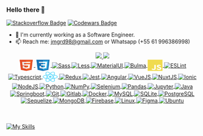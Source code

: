 ### Hello there 👋

[![Stackoverflow Badge](https://img.shields.io/badge/-Stackoverflow-4CA143?style=flat-square&logo=Stackoverflow&logoColor=white&link=https://stackoverflow.com/users/19366136/jmgrd98)](https://stackoverflow.com/users/19366136/jmgrd98)
[![Codewars Badge](https://www.codewars.com/users/jmgrd98/badges/micro)](https://www.codewars.com/users/jmgrd98/badges/micro)


- 🔭 I'm currently working as a Software Engineer.
- 📫 Reach me: jmgrd98@gmail.com or Whatsapp (+55 61 996386998)

<div align="center">
  <a href="https://github.com/jmgrd98">
  <img height="180em" src="https://github-readme-stats.vercel.app/api?username=jmgrd98&show_icons=true&theme=dark&include_all_commits=true&count_private=true"/>
  <img height="180em" src="https://github-readme-stats.vercel.app/api/top-langs/?username=jmgrd98&layout=compact&langs_count=7&theme=dark&hide=html,css,scss,sass,javascript,shell,procfile,solidity"/>
</div>

<div style="display: inline_block; margin-bottom: 20px" align="center"/>
  <img align="center" alt="HTML" height="30" width="40" src="https://raw.githubusercontent.com/devicons/devicon/master/icons/html5/html5-original.svg">
  <img align="center" alt="CSS" height="30" width="40" src="https://raw.githubusercontent.com/devicons/devicon/master/icons/css3/css3-original.svg">
  <img align="center" alt="Sass" heigh="30" width="40" src="https://cdn.jsdelivr.net/gh/devicons/devicon/icons/sass/sass-original.svg" />
  <img align="center" alt="Less" heigh="30" width="40" src="https://cdn.jsdelivr.net/gh/devicons/devicon/icons/less/less-plain-wordmark.svg" />
  <img align="center" alt="MaterialUI" heigh="30" width="40" src="https://cdn.jsdelivr.net/gh/devicons/devicon/icons/materialui/materialui-original.svg" />
  <img align="center" alt="Bulma" heigh="30" width="40" src="https://cdn.jsdelivr.net/gh/devicons/devicon/icons/bulma/bulma-plain.svg" />        
  <img align="center" alt="Javascript" height="30" width="40" src="https://raw.githubusercontent.com/devicons/devicon/master/icons/javascript/javascript-plain.svg">
  <img align="center" alt="ESLint" height="30" width="40" src="https://cdn.jsdelivr.net/gh/devicons/devicon/icons/eslint/eslint-original.svg" />
  <img align="center" alt="Typescript" height="30" width="40" src="https://cdn.jsdelivr.net/gh/devicons/devicon/icons/typescript/typescript-original.svg" />
  <img align="center" alt="ReactJS" height="30" width="40" src="https://raw.githubusercontent.com/devicons/devicon/master/icons/react/react-original.svg">
  <img align="center" alt="Redux" height="30" width="40" src="https://cdn.jsdelivr.net/gh/devicons/devicon/icons/redux/redux-original.svg" />
  <img align="center" alt="Jest" height="30" width="40" src="https://cdn.jsdelivr.net/gh/devicons/devicon/icons/jest/jest-plain.svg" />
  <img align="center" alt="Angular" height="30" width="40" src="https://cdn.jsdelivr.net/gh/devicons/devicon/icons/angularjs/angularjs-original.svg" />
  <img align="center" alt="VueJS" height="30" width="40" src="https://cdn.jsdelivr.net/gh/devicons/devicon/icons/vuejs/vuejs-original.svg" />
  <img align="center" alt="NuxtJS" height="30" width="40" src="https://cdn.jsdelivr.net/gh/devicons/devicon/icons/nuxtjs/nuxtjs-original.svg" />        
  <img align="center" alt="Ionic" height="30" width="40" src="https://cdn.jsdelivr.net/gh/devicons/devicon/icons/ionic/ionic-original.svg" />
  <img align="center" alt="NodeJS" heigh="30" width="40" src="https://cdn.jsdelivr.net/gh/devicons/devicon/icons/nodejs/nodejs-original.svg" />
  <img align="center" alt="Python" heigh="30" width="40" src="https://cdn.jsdelivr.net/gh/devicons/devicon/icons/python/python-original.svg" />
  <img align="center" alt="NumPy" heigh="30" width="40" src="https://cdn.jsdelivr.net/gh/devicons/devicon/icons/numpy/numpy-original.svg" />
  <img align="center" alt="Selenium" heigh="30" width="40" src="https://cdn.jsdelivr.net/gh/devicons/devicon/icons/selenium/selenium-original.svg" />
  <img align="center" alt="Pandas" heigh="30" width="40" src="https://cdn.jsdelivr.net/gh/devicons/devicon/icons/pandas/pandas-original.svg" />
  <img align="center" alt="Jupyter" heigh="30" width="40" src="https://cdn.jsdelivr.net/gh/devicons/devicon/icons/jupyter/jupyter-original-wordmark.svg" />
  <img align="center" alt="Java" heigh="30" width="40" src="https://cdn.jsdelivr.net/gh/devicons/devicon/icons/java/java-original-wordmark.svg" />
  <img align="center" alt="Springboot" heigh="30" width="40" src="https://cdn.jsdelivr.net/gh/devicons/devicon/icons/spring/spring-original.svg" />
  <img align="center" alt="Git" heigh="30" width="40" src="https://cdn.jsdelivr.net/gh/devicons/devicon/icons/git/git-original.svg"/>
  <img align="center" alt="Gitlab" heigh="30" width="40" src="https://cdn.jsdelivr.net/gh/devicons/devicon/icons/gitlab/gitlab-original.svg" />
  <img align="center" alt="Docker" heigh="30" width="40" src="https://cdn.jsdelivr.net/gh/devicons/devicon/icons/docker/docker-original.svg" />
  <img align="center" alt="MySQL" heigh="30" width="40" src="https://cdn.jsdelivr.net/gh/devicons/devicon/icons/mysql/mysql-original-wordmark.svg" /> 
  <img align="center" alt="SQLite" heigh="30" width="40" src="https://cdn.jsdelivr.net/gh/devicons/devicon/icons/sqlite/sqlite-original.svg" />      
  <img align="center" alt="PostgreSQL" heigh="30" width="40" src="https://cdn.jsdelivr.net/gh/devicons/devicon/icons/postgresql/postgresql-original.svg" />       
  <img align="center" alt="Sequelize" heigh="30" width="40" src="https://cdn.jsdelivr.net/gh/devicons/devicon/icons/sequelize/sequelize-original.svg" />
  <img align="center" alt="MongoDB" heigh="30" width="40" src="https://cdn.jsdelivr.net/gh/devicons/devicon/icons/mongodb/mongodb-original-wordmark.svg" />
  <img align="center" alt="Firebase" heigh="30" width="40" src="https://cdn.jsdelivr.net/gh/devicons/devicon/icons/firebase/firebase-plain.svg" />
  <img align="center" alt="Linux" heigh="30" width="40" src="https://cdn.jsdelivr.net/gh/devicons/devicon/icons/linux/linux-original.svg" />  
  <img align="center" alt="Figma" heigh="30" width="40" src="https://cdn.jsdelivr.net/gh/devicons/devicon/icons/figma/figma-original.svg" />
  <img align="center" alt="Ubuntu" heigh="30" width="40" src="https://cdn.jsdelivr.net/gh/devicons/devicon@latest/icons/ubuntu/ubuntu-original.svg" />
          
  
                 
  </div>
  <br/>

  [![My Skills](https://skillicons.dev/icons?i=tailwind,nextjs,threejs,solidity,vercel,express,flask,django,postman,prisma,reactivex,styledcomponents,vite,aws,gcp,powershell,bash,kafka,hibernate,graphql,anaconda,discord)](https://skillicons.dev)





